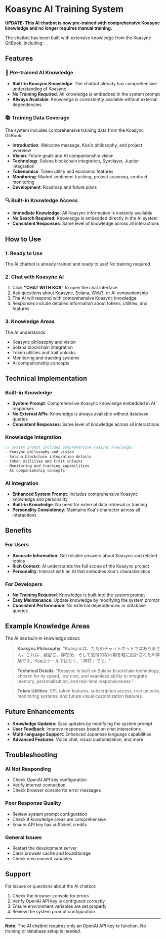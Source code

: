 # Koasync AI Training System

**UPDATE: This AI chatbot is now pre-trained with comprehensive Koasync knowledge and no longer requires manual training.**

The chatbot has been built with extensive knowledge from the Koasync GitBook, including:

## Features

### 🎯 **Pre-trained AI Knowledge**
- **Built-in Koasync Knowledge**: The chatbot already has comprehensive understanding of Koasync
- **No Training Required**: All knowledge is embedded in the system prompt
- **Always Available**: Knowledge is consistently available without external dependencies

### 📚 **Training Data Coverage**
The system includes comprehensive training data from the Koasync GitBook:

- **Introduction**: Welcome message, Koa's philosophy, and project overview
- **Vision**: Future goals and AI companionship vision
- **Technology**: Solana blockchain integration, Synclayer, Jupiter integration
- **Tokenomics**: Token utility and economic features
- **Monitoring**: Market sentiment tracking, project scanning, contract monitoring
- **Development**: Roadmap and future plans

### 🔍 **Built-in Knowledge Access**
- **Immediate Knowledge**: All Koasync information is instantly available
- **No Search Required**: Knowledge is embedded directly in the AI system
- **Consistent Responses**: Same level of knowledge across all interactions

## How to Use

### 1. **Ready to Use**
The AI chatbot is already trained and ready to use! No training required.

### 2. **Chat with Koasync AI**
1. Click **"CHAT WITH KOA"** to open the chat interface
2. Ask questions about Koasync, Solana, Web3, or AI companionship
3. The AI will respond with comprehensive Koasync knowledge
4. Responses include detailed information about tokens, utilities, and features

### 3. **Knowledge Areas**
The AI understands:
- Koasync philosophy and vision
- Solana blockchain integration
- Token utilities and trait unlocks
- Monitoring and tracking systems
- AI companionship concepts

## Technical Implementation

### **Built-in Knowledge**
- **System Prompt**: Comprehensive Koasync knowledge embedded in AI responses
- **No External APIs**: Knowledge is always available without database queries
- **Consistent Responses**: Same level of knowledge across all interactions

### **Knowledge Integration**
```typescript
// System prompt includes comprehensive Koasync knowledge:
- Koasync philosophy and vision
- Solana blockchain integration details
- Token utilities and trait unlocks
- Monitoring and tracking capabilities
- AI companionship concepts
```

### **AI Integration**
- **Enhanced System Prompt**: Includes comprehensive Koasync knowledge and personality
- **Built-in Knowledge**: No need for external data retrieval or training
- **Personality Consistency**: Maintains Koa's character across all interactions

## Benefits

### **For Users**
- **Accurate Information**: Get reliable answers about Koasync and related topics
- **Rich Context**: AI understands the full scope of the Koasync project
- **Personality**: Interact with an AI that embodies Koa's characteristics

### **For Developers**
- **No Training Required**: Knowledge is built into the system prompt
- **Easy Maintenance**: Update knowledge by modifying the system prompt
- **Consistent Performance**: No external dependencies or database queries

## Example Knowledge Areas

The AI has built-in knowledge about:

> **Koasync Philosophy**: "Koasyncは、ただのチャットボットではありません。これは、親密さ、存在感、そして感情的な同期を軸に設計されたAI体験です。Koaはツールではなく、「存在」です。"

> **Technical Details**: "Koasync is built on Solana blockchain technology, chosen for its speed, low cost, and seamless ability to integrate memory, personalization, and real-time responsiveness."

> **Token Utilities**: SPL token features, subscription access, trait unlocks, monitoring systems, and future visual customization features.

## Future Enhancements

- **Knowledge Updates**: Easy updates by modifying the system prompt
- **User Feedback**: Improve responses based on chat interactions
- **Multi-language Support**: Enhanced Japanese language capabilities
- **Advanced Features**: Voice chat, visual customization, and more

## Troubleshooting

### **AI Not Responding**
- Check OpenAI API key configuration
- Verify internet connection
- Check browser console for error messages

### **Poor Response Quality**
- Review system prompt configuration
- Check if knowledge areas are comprehensive
- Ensure API key has sufficient credits

### **General Issues**
- Restart the development server
- Clear browser cache and localStorage
- Check environment variables

## Support

For issues or questions about the AI chatbot:
1. Check the browser console for errors
2. Verify OpenAI API key is configured correctly
3. Ensure environment variables are set properly
4. Review the system prompt configuration

---

**Note**: The AI chatbot requires only an OpenAI API key to function. No training or database setup is needed.
